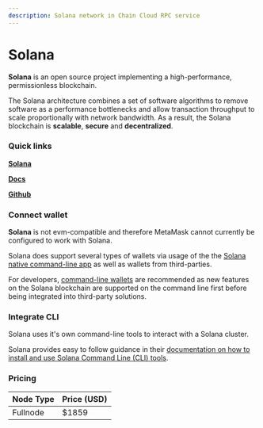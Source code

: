 ```yaml
---
description: Solana network in Chain Cloud RPC service
---
```


# Solana

**Solana** is an open source project implementing a high-performance, permissionless blockchain.

The Solana architecture combines a set of software algorithms to remove software as a performance bottlenecks and allow transaction throughput to scale proportionally with network bandwidth. As a result, the Solana blockchain is **scalable**, **secure** and **decentralized**.

### Quick links[​](https://docs.chain.com/docs/cloud/supported-chains/solana/#quick-links) <input type="hidden" id="quick-links" />

[**Solana**](https://solana.com/)

[**Docs**](https://docs.solana.com/)

[**Github**](https://github.com/solana-labs/solana)

### Connect wallet[​](https://docs.chain.com/docs/cloud/supported-chains/solana/#connect-wallet) <input type="hidden" id="connect-wallet" />

**Solana** is not evm-compatible and therefore MetaMask cannot currently be configured to work with Solana.

Solana does support several types of wallets via usage of the the [Solana native command-line app](https://docs.solana.com/cli) as well as wallets from third-parties.

For developers, [command-line wallets](https://docs.solana.com/wallet-guide/cli) are recommended as new features on the Solana blockchain are supported on the command line first before being integrated into third-party solutions.

### Integrate CLI[​](https://docs.chain.com/docs/cloud/supported-chains/solana/#integrate-cli) <input type="hidden" id="integrate-cli" />

Solana uses it's own command-line tools to interact with a Solana cluster.

Solana provides easy to follow guidance in their [documentation on how to install and use Solana Command Line (CLI) tools](https://docs.solana.com/cli).

### Pricing[​](https://docs.chain.com/docs/cloud/supported-chains/solana/#pricing) <input type="hidden" id="pricing" />

| Node Type             | Price (USD)          |
| --------------------- | ---------------------|
| Fullnode              | $1859                |